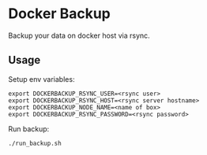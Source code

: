 # Docker Backup

Backup your data on docker host via rsync.

## Usage

Setup env variables:
```
export DOCKERBACKUP_RSYNC_USER=<rsync user>
export DOCKERBACKUP_RSYNC_HOST=<rsync server hostname>
export DOCKERBACKUP_NODE_NAME=<name of box>
export DOCKERBACKUP_RSYNC_PASSWORD=<rsync password>
``` 

Run backup:
```
./run_backup.sh
```